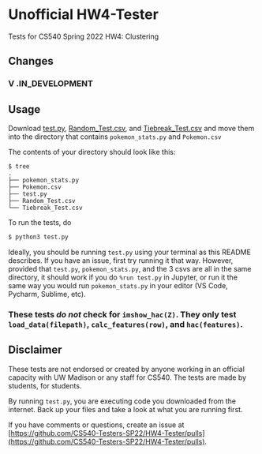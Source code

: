 # Unofficial HW4-Tester

Tests for CS540 Spring 2022 HW4: Clustering

## Changes

### V .IN_DEVELOPMENT

## Usage

Download [test.py](test.py), [Random_Test.csv](Random_Test.csv), and [Tiebreak_Test.csv](Tiebreak_Test.csv) and move them into the directory that contains `pokemon_stats.py` and `Pokemon.csv`

The contents of your directory should look like this:

```shell
$ tree
.
├── pokemon_stats.py
├── Pokemon.csv
├── test.py
├── Random_Test.csv
└── Tiebreak_Test.csv
```

To run the tests, do

```python
$ python3 test.py
```

Ideally, you should be running `test.py` using your terminal as this README describes. If you have an issue, first try running it that way. However, provided that `test.py`, `pokemon_stats.py`, and the 3 csvs are all in the same directory, it should work if you do `%run test.py` in Jupyter, or run it the same way you would run `pokemon_stats.py` in your editor (VS Code, Pycharm, Sublime, etc).

### These tests _do not_ check for `imshow_hac(Z)`. They only test `load_data(filepath)`, `calc_features(row)`, and `hac(features)`.

## Disclaimer

These tests are not endorsed or created by anyone working in an official capacity with UW Madison or any staff for CS540. The tests are made by students, for students.

By running `test.py`, you are executing code you downloaded from the internet. Back up your files and take a look at what you are running first.

If you have comments or questions, create an issue at [https://github.com/CS540-Testers-SP22/HW4-Tester/pulls](https://github.com/CS540-Testers-SP22/HW4-Tester/pulls).
